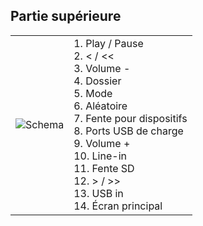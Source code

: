 ﻿## Partie supérieure 
| | |
|:-------|:-------|
|![Schema](http://static.energysistem.com/images/manuals/42261/54995db9d7ced.jpg)| 1. Play / Pause <br>2. < / << <br>3. Volume  -<br>4. Dossier<br>5. Mode<br>6. Aléatoire<br>7. Fente pour dispositifs <br>8. Ports USB de charge<br>9. Volume +<br>10. Line-in<br>11. Fente SD<br>12. \> / >><br>13. USB in<br>14. Écran principal |


